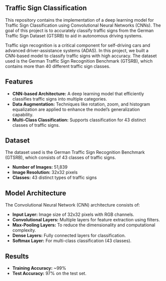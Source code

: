 ## Traffic Sign Classification

This repository contains the implementation of a deep learning model for Traffic Sign Classification using Convolutional Neural Networks (CNNs). The goal of this project is to accurately classify traffic signs from the German Traffic Sign Dataset (GTSRB) to aid in autonomous driving systems.

Traffic sign recognition is a critical component for self-driving cars and advanced driver-assistance systems (ADAS). In this project, we built a CNN-based model to classify traffic signs with high accuracy. The dataset used is the German Traffic Sign Recognition Benchmark (GTSRB), which contains more than 40 different traffic sign classes.

## Features
- **CNN-based Architecture:** A deep learning model that efficiently classifies traffic signs into multiple categories.
- **Data Augmentation:** Techniques like rotation, zoom, and histogram equalization are applied to enhance the model’s generalization capability.
- **Multi-Class Classification:** Supports classification for 43 distinct classes of traffic signs.

## Dataset
The dataset used is the German Traffic Sign Recognition Benchmark (GTSRB), which consists of 43 classes of traffic signs.

- **Number of Images:** 51,839
- **Image Resolution:** 32x32 pixels
- **Classes:** 43 distinct types of traffic signs

## Model Architecture
The Convolutional Neural Network (CNN) architecture consists of:

- **Input Layer:** Image size of 32x32 pixels with RGB channels.
- **Convolutional Layers:** Multiple layers for feature extraction using filters.
- **Max-Pooling Layers:** To reduce the dimensionality and computational complexity.
- **Dense Layers:** Fully connected layers for classification.
- **Softmax Layer:** For multi-class classification (43 classes).

## Results

- **Training Accuracy:** ~99%
- **Test Accuracy:** 97% on the test set.
